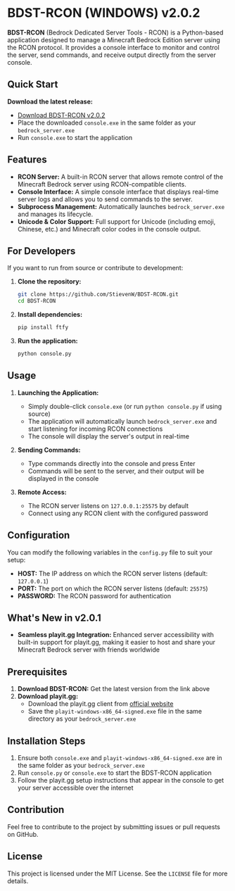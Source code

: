 # BDST-RCON (WINDOWS) v2.0.2

**BDST-RCON** (Bedrock Dedicated Server Tools - RCON) is a Python-based application designed to manage a Minecraft Bedrock Edition server using the RCON protocol. It provides a console interface to monitor and control the server, send commands, and receive output directly from the server console.

## Quick Start

**Download the latest release:**
- [Download BDST-RCON v2.0.2](https://github.com/StievenW/BDST-RCON/blob/main/dist/console.exe)
- Place the downloaded `console.exe` in the same folder as your `bedrock_server.exe`
- Run `console.exe` to start the application

## Features

- **RCON Server:** A built-in RCON server that allows remote control of the Minecraft Bedrock server using RCON-compatible clients.
- **Console Interface:** A simple console interface that displays real-time server logs and allows you to send commands to the server.
- **Subprocess Management:** Automatically launches `bedrock_server.exe` and manages its lifecycle.
- **Unicode & Color Support:** Full support for Unicode (including emoji, Chinese, etc.) and Minecraft color codes in the console output.


## For Developers

If you want to run from source or contribute to development:

1. **Clone the repository:**
    ```bash
    git clone https://github.com/StievenW/BDST-RCON.git
    cd BDST-RCON
    ```

2. **Install dependencies:**
    ```bash
    pip install ftfy
    ```

3. **Run the application:**
    ```bash
    python console.py
    ```

## Usage

1. **Launching the Application:**
   - Simply double-click `console.exe` (or run `python console.py` if using source)
   - The application will automatically launch `bedrock_server.exe` and start listening for incoming RCON connections
   - The console will display the server's output in real-time

2. **Sending Commands:**
   - Type commands directly into the console and press Enter
   - Commands will be sent to the server, and their output will be displayed in the console

3. **Remote Access:**
   - The RCON server listens on `127.0.0.1:25575` by default
   - Connect using any RCON client with the configured password

## Configuration

You can modify the following variables in the `config.py` file to suit your setup:
- **HOST:** The IP address on which the RCON server listens (default: `127.0.0.1`)
- **PORT:** The port on which the RCON server listens (default: `25575`)
- **PASSWORD:** The RCON password for authentication

## What's New in v2.0.1
- **Seamless playit.gg Integration:** Enhanced server accessibility with built-in support for playit.gg, making it easier to host and share your Minecraft Bedrock server with friends worldwide

## Prerequisites

1. **Download BDST-RCON:** Get the latest version from the link above
2. **Download playit.gg:** 
   - Download the playit.gg client from [official website](https://playit.gg/download)
   - Save the `playit-windows-x86_64-signed.exe` file in the same directory as your `bedrock_server.exe`

## Installation Steps

1. Ensure both `console.exe` and `playit-windows-x86_64-signed.exe` are in the same folder as your `bedrock_server.exe`
2. Run `console.py` or `console.exe` to start the BDST-RCON application
3. Follow the playit.gg setup instructions that appear in the console to get your server accessible over the internet

## Contribution

Feel free to contribute to the project by submitting issues or pull requests on GitHub.

## License

This project is licensed under the MIT License. See the `LICENSE` file for more details.
